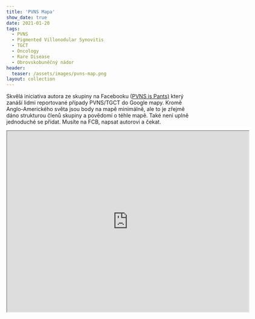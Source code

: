 ```yaml
---
title: 'PVNS Mapa'
show_date: true
date: 2021-01-20
tags:
  - PVNS
  - Pigmented Villonodular Synovitis    
  - TGCT
  - Oncology
  - Rare Disease
  - Obrovskobuněčný nádor
header:
  teaser: /assets/images/pvns-map.png
layout: collection 
---
```

Skvělá iniciativa autora ze skupiny na Facebooku (<a href="https://www.facebook.com/groups/91851410592">PVNS is Pants)</a> 
který zanáší lidmi reportované případy PVNS/TGCT do Google mapy. Kromě Anglo-Amerického světa jsou body na mapě minimálně, ale to je zřejmě dáno 
strukturou členů skupiny a povědomí o téhle mapě. Také není uplně jednoduché se přidat. Musíte na FCB, napsat autorovi a čekat. 

<iframe src="https://www.google.com/maps/d/u/0/embed?mid=1G3NDXB8TSrYE1vJ8rIYRZT2sOhY" width="640" height="480"></iframe>